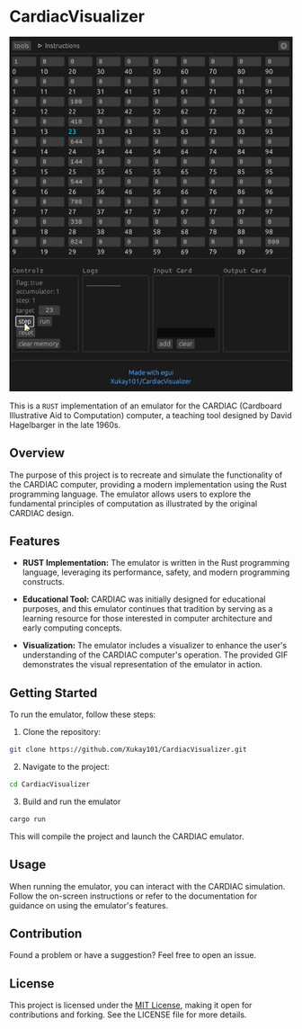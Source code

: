 # CardiacVisualizer

<p align="center"><img src='https://raw.githubusercontent.com/Xukay101/CardiacVisualizer/master/demo.gif' /></p>

This is a `RUST` implementation of an emulator for the CARDIAC (Cardboard Illustrative Aid to Computation) computer, a teaching tool designed by David Hagelbarger in the late 1960s.

## Overview

The purpose of this project is to recreate and simulate the functionality of the CARDIAC computer, providing a modern implementation using the Rust programming language. The emulator allows users to explore the fundamental principles of computation as illustrated by the original CARDIAC design.

## Features
* **RUST Implementation:** The emulator is written in the Rust programming language, leveraging its performance, safety, and modern programming constructs.

* **Educational Tool:** CARDIAC was initially designed for educational purposes, and this emulator continues that tradition by serving as a learning resource for those interested in computer architecture and early computing concepts.

* **Visualization:** The emulator includes a visualizer to enhance the user's understanding of the CARDIAC computer's operation. The provided GIF demonstrates the visual representation of the emulator in action.

## Getting Started
To run the emulator, follow these steps:

1. Clone the repository:
``` bash
git clone https://github.com/Xukay101/CardiacVisualizer.git
```

2. Navigate to the project:
```bash
cd CardiacVisualizer
```

3. Build and run the emulator
```bash
cargo run
```
This will compile the project and launch the CARDIAC emulator.

## Usage
When running the emulator, you can interact with the CARDIAC simulation. Follow the on-screen instructions or refer to the documentation for guidance on using the emulator's features.

## Contribution
Found a problem or have a suggestion? Feel free to open an issue.

## License
This project is licensed under the [MIT License](https://raw.githubusercontent.com/Xukay101/CardiacVisualizer/develop/LICENSE?token=GHSAT0AAAAAACI5XPSJGDIUQO3LHVLSVOD6ZLP36LQ), making it open for contributions and forking. See the LICENSE file for more details.